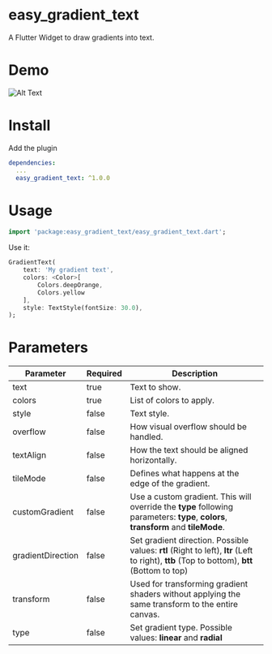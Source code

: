 # easy_gradient_text

A Flutter Widget to draw gradients into text.

# Demo

![Alt Text](https://s7.gifyu.com/images/easy_gradient_text.gif)

# Install

Add the plugin

```yaml
dependencies:
  ...
  easy_gradient_text: ^1.0.0
```

# Usage

```dart
import 'package:easy_gradient_text/easy_gradient_text.dart';
```

Use it:

```dart
GradientText(
    text: 'My gradient text',
    colors: <Color>[
        Colors.deepOrange,
        Colors.yellow
    ],
    style: TextStyle(fontSize: 30.0),
);
```

# Parameters

| Parameter 	| Required 	| Description 	|
|-	|-	|-	|
| text 	| true 	| Text to show. 	|
| colors 	| true 	| List of colors to apply. 	|
| style 	| false 	| Text style. 	|
| overflow 	| false 	| How visual overflow should be handled. 	|
| textAlign 	| false 	| How the text should be aligned horizontally. 	|
| tileMode 	| false 	| Defines what happens at the edge of the gradient. 	|
| customGradient 	| false 	| Use a custom gradient. This will override the **type** following parameters: **type**, **colors**, **transform** and **tileMode**. 	|
| gradientDirection 	| false 	| Set gradient direction. Possible values: **rtl** (Right to left), **ltr** (Left to right), **ttb** (Top to bottom), **btt** (Bottom to top) 	|
| transform 	| false 	| Used for transforming gradient shaders without applying the same transform to the entire canvas. 	|
| type 	| false 	| Set gradient type. Possible values: **linear** and **radial** 	|	